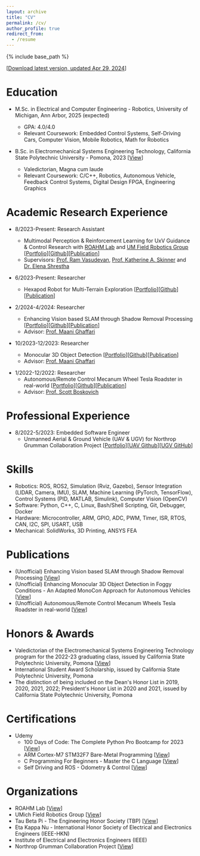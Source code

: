 ```yaml
---
layout: archive
title: "CV"
permalink: /cv/
author_profile: true
redirect_from:
  - /resume
---
```


{% include base_path %}

[[Download latest version, updated Apr 29, 2024](/files/TungDo_CurriculumVitae.pdf)]

Education
======
* M.Sc. in Electrical and Computer Engineering - Robotics, University of Michigan, Ann Arbor, 2025 (expected)
  * GPA: 4.0/4.0
  * Relevant Coursework: Embedded Control Systems, Self-Driving Cars, Computer Vision, Mobile Robotics, Math for Robotics

* B.Sc. in Electromechanical Systems Engineering Technology, California State Polytechnic University - Pomona, 2023 [[View](/images/eDiploma_official_.pdf)]
  * Valedictorian, Magna cum laude
  * Relevant Coursework: C/C++, Robotics, Autonomous Vehicle, Feedback Control Systems, Digital Design FPGA, Engineering Graphics
<!-- * Ph.D in Version Control Theory, GitHub University, 2018 (expected) -->

Academic Research Experience
======
* 8/2023-Present: Research Assistant
  * Multimodal Perception & Reinforcement Learning for UxV Guidance & Control Research with [ROAHM Lab](https://www.roahmlab.com/) and [UM Field Robotics Group](https://fieldrobotics.engin.umich.edu/team)
  [[Portfolio](https://sontung1010.github.io/portfolio/2024-04-25-portfolio/)][[Github]()][[Publication]()]
  * Supervisors: [Prof. Ram Vasudevan](https://www.roahmlab.com/ram-personal), [Prof. Katherine A. Skinner](https://fieldrobotics.engin.umich.edu/team) and [Dr. Elena Shrestha](https://www.linkedin.com/in/elena-shrestha/)

* 6/2023-Present: Researcher
  * Hexapod Robot for Multi-Terrain Exploration [[Portfolio](https://sontung1010.github.io/portfolio/2024-04-20-portfolio/)][[Github]()][[Publication]()]

* 2/2024-4/2024: Researcher
  * Enhancing Vision based SLAM through Shadow Removal Processing [[Portfolio](https://sontung1010.github.io/portfolio/2024-04-19-portfolio/)][[Github](https://github.com/dyingplant/mobrob11)][[Publication](https://sontung1010.github.io/publication/2024-04-19-Enhancing-Vision-based-SLAM-through-Shadow-Removal-Processing)]
  * Advisor: [Prof. Maani Ghaffari](https://name.engin.umich.edu/people/ghaffari-maani/)

* 10/2023-12/2023: Researcher
  * Monocular 3D Object Detection [[Portfolio](https://sontung1010.github.io/portfolio/2023-12-12-portfolio/)][[Github](https://github.com/sontung1010/MonoCon-Monocular_3D_Object_Detection)][[Publication](https://sontung1010.github.io/publication/2023-12-10-Enhancing-Monocular-3D-Object-Detection-in-Foggy-Conditions)]
  * Advisor: [Prof. Maani Ghaffari](https://name.engin.umich.edu/people/ghaffari-maani/)

<!-- * 1/2023-4/2023: Researcher
  * FPGA Toolchain for MacOS [[Portfolio](https://sontung1010.github.io/portfolio/2023-04-16-portfolio/)][[MacOS Toolchain Github](https://github.com/sontung1010/MacOS-FPGA-Toolchain)][[Training GitHub](https://github.com/sontung1010/Courses-Training/tree/CPP_FPGA)] -->

* 1/2022-12/2022: Researcher
  * Autonomous/Remote Control Mecanum Wheel Tesla Roadster in real-world [[Portfolio](https://sontung1010.github.io/portfolio/2022-12-18-portfolio/)][[Github](https://github.com/sontung1010/Autonomous-Remote-Control-Mecanum-Wheel-Tesla-Roadster)][[Publication](https://sontung1010.github.io/publication/2023-12-14-Autonomous-RC_Mecanum_Wheels_Tesla_Roadster)]
  * Advisor: [Prof. Scott Boskovich](https://www.linkedin.com/in/scott-boskovich-phd-aa55b91/)


Professional Experience
======
* 8/2022-5/2023: Embedded Software Engineer
  * Unmanned Aerial & Ground Vehicle (UAV & UGV) for Northrop Grumman Collaboration Project [[Portfolio](https://sontung1010.github.io/portfolio/2023-05-29-portfolio/)][[UAV Github](https://github.com/sontung1010/Northrop_Grumman_UAV)][[UGV GitHub](https://github.com/sontung1010/Northrop_Grumman_UGV)]

<!-- * 5/2022-8/2022: Embedded Software Developer Intern 
  * FPT USA Corp. [[Github](https://github.com/sontung1010/FPT_USA_Intern_Roku_Development)]

* 5/2021-7/2021: Software Development Intern
  * Rakuna [[Github](https://github.com/sontung1010/Rakuna_Intern_Web_Development)]

* 9/2020-1/2021: Teaching Assistant
  * Prestige English Center  -->

<!-- Projects
======
* 8/2023-12/2023: Embedded Software Engineer
  * Advanced Driver Assistance Systems (ADAS) Simulation [[Portfolio](https://sontung1010.github.io/portfolio/2023-12-11-portfolio/)][[Github](https://github.com/sontung1010/Courses-Training/tree/UMich_Embedded_Control_Systems)]

* 8/2022-12/2022: Lead Engineer
  * Autonomous Robot Competition [[Portfolio](https://sontung1010.github.io/portfolio/2022-12-15-portfolio/)][[Github](https://github.com/sontung1010/Autonomous-Robot-Competition)]

* Personal Project in progress: 
  * Robotics Hand [[Portfolio](https://sontung1010.github.io/portfolio/2023-06-01-portfolio/)][[Github]()]
  * .vim setup [[.vim Github](https://github.com/sontung1010/.vim)][[vim_vscode GitHub](https://github.com/sontung1010/vim_vscode_setup)]
  * This whole Portfolio website and special thanks to Minimal Mistakes -->

<!-- * 10/2022: Project Owner
  * Iron Man Helmet [[Portfolio](https://sontung1010.github.io/portfolio/2022-10-10-portfolio/)] -->

<!-- * Mini Projects [[Portfolio](https://sontung1010.github.io/portfolio/2018-08-22-portfolio/)] -->

<!-- Work Experience
======
  <ul>{% for post in site.portfolio reversed %}
    {% include archive-single-cv.html %}
  {% endfor %}</ul> -->
 
Skills
======
* Robotics: ROS, ROS2, Simulation (Rviz, Gazebo), Sensor Integration (LIDAR, Camera, IMU), SLAM, Machine Learning (PyTorch, TensorFlow), Control Systems (PID, MATLAB, Simulink), Computer Vision (OpenCV)
* Software: Python, C++, C, Linux, Bash/Shell Scripting, Git, Debugger, Docker
* Hardware: Microcontroller, ARM, GPIO, ADC, PWM, Timer, ISR, RTOS, CAN, I2C, SPI, USART, USB
* Mechanical: SolidWorks, 3D Printing, ANSYS FEA

Publications
======
* (Unofficial) Enhancing Vision based SLAM through Shadow Removal Processing [[View](https://sontung1010.github.io/publication/2024-04-19-Enhancing-Vision-based-SLAM-through-Shadow-Removal-Processing)]
* (Unofficial) Enhancing Monocular 3D Object Detection in Foggy Conditions - An Adapted MonoCon Approach for Autonomous Vehicles [[View](https://sontung1010.github.io/publication/2023-12-10-Enhancing-Monocular-3D-Object-Detection-in-Foggy-Conditions)]
* (Unofficial) Autonomous/Remote Control Mecanum Wheels Tesla Roadster in real-world [[View](https://sontung1010.github.io/publication/2023-12-14-Autonomous-RC_Mecanum_Wheels_Tesla_Roadster)]

  
<!-- Talks
======
  <ul>{% for post in site.talks %}
    {% include archive-single-talk-cv.html %}
  {% endfor %}</ul>
  
Teaching
======
  <ul>{% for post in site.teaching %}
    {% include archive-single-cv.html %}
  {% endfor %}</ul>
  
Service and leadership
======
* Currently signed in to 43 different slack teams -->

Honors & Awards
======

* Valedictorian of the Electromechanical Systems Engineering Technology program for the 2022-23 graduating class, issued by California State Polytechnic University, Pomona [[View](https://sontung1010.github.io/posts/2023/04/14/blog-post-1/)]
* International Student Award Scholarship, issued by California State Polytechnic University, Pomona
* The distinction of being included on the Dean's Honor List in 2019, 2020, 2021, 2022; President's Honor List in 2020 and 2021, issued by California State Polytechnic University, Pomona

Certifications
======
* Udemy
  * 100 Days of Code: The Complete Python Pro Bootcamp for 2023 [[View](/images/Udemy_100_Days_Python.pdf)]
  * ARM Cortex-M7 STM32F7 Bare-Metal Programming [[View](/images/Baremetal.pdf)]
  * C Programming For Beginners - Master the C Language [[View](/images/C_Programming.pdf)]
  * Self Driving and ROS - Odometry & Control [[View](/images/ROS_Self-driving.pdf)]

Organizations
======
* ROAHM Lab [[View](https://www.roahmlab.com/)]
* UMich Field Robotics Group [[View](https://fieldrobotics.engin.umich.edu/team)]
* Tau Beta Pi - The Engineering Honor Society (TBP) [[View](https://sontung1010.github.io/posts/2022/05/10/blog-post-1/)]
* Eta Kappa Nu - International Honor Society of Electrical and Electronics Engineers (IEEE-HKN)
* Institute of Electrical and Electronics Engineers (IEEE)
* Northrop Grumman Collaboration Project [[View](https://www.linkedin.com/company/northrop-grumman-collaboration-project/)]

